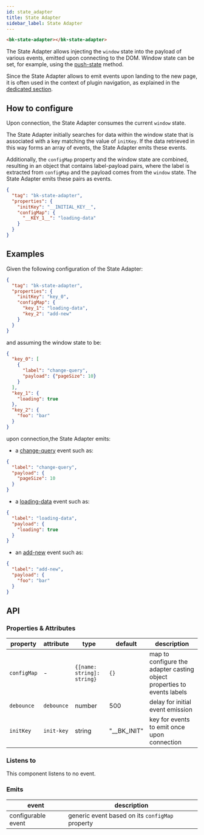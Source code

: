 ```yaml
---
id: state_adapter
title: State Adapter
sidebar_label: State Adapter
---
```


<!--
WARNING: this file was automatically generated by Mia-Platform Doc Aggregator.
DO NOT MODIFY IT BY HAND.
Instead, modify the source file and run the aggregator to regenerate this file.
-->

<!--
WARNING:
This file is automatically generated. Please edit the 'README' file of the corresponding component and run `yarn copy:docs`
-->

[push-state]: https://developer.mozilla.org/en-US/docs/Web/API/History/pushState

[plugin-navigation]: /microfrontend-composer/back-kit/80_examples/30_plugin_navigation.md

[loading-data]: /microfrontend-composer/back-kit/70_events.md#loading-data
[add-new]: /microfrontend-composer/back-kit/70_events.md#loading-data
[change-query]: /microfrontend-composer/back-kit/70_events.md#change-query



```html
<bk-state-adapter></bk-state-adapter>
```

The State Adapter allows injecting the `window` state into the payload of various events, emitted upon connecting to the DOM.
Window state can be set, for example, using the [push-state][push-state] method.

Since the State Adapter allows to emit events upon landing to the new page, it is often used in the context of plugin navigation, as explained in the [dedicated section][plugin-navigation].

## How to configure

Upon connection, the State Adapter consumes the current `window` state.

The State Adapter initially searches for data within the window state that is associated with a key matching the value of `initKey`. If the data retrieved in this way forms an array of events, the State Adapter emits these events.

Additionally, the `configMap` property and the window state are combined, resulting in an object that contains label-payload pairs, where the label is extracted from `configMap` and the payload comes from the `window` state. The State Adapter emits these pairs as events.

```json
{
  "tag": "bk-state-adapter",
  "properties": {
    "initKey": "__INITIAL_KEY__",
    "configMap": {
      "__KEY_1__": "loading-data"
    }
  }
}
```

## Examples

Given the following configuration of the State Adapter:

```json
{
  "tag": "bk-state-adapter",
  "properties": {
    "initKey": "key_0",
    "configMap": {
      "key_1": "loading-data",
      "key_2": "add-new"
    }
  }
}
```

and assuming the window state to be:

```json
{
  "key_0": [
    {
      "label": "change-query",
      "payload": {"pageSize": 10}
    }
  ],
  "key_1": {
    "loading": true
  },
  "key_2": {
    "foo": "bar"
  }
}
```

upon connection,the State Adapter emits:

- a [change-query][change-query] event such as:

```json
{
  "label": "change-query",
  "payload": {
    "pageSize": 10
  }
}
```

- a [loading-data][loading-data] event such as:

```json
{
  "label": "loading-data",
  "payload": {
    "loading": true
  }
}
```

- an [add-new][add-new] event such as:

```json
{
  "label": "add-new",
  "payload": {
    "foo": "bar"
  }
}
```

## API

### Properties & Attributes

| property             | attribute           | type                         | default     | description                                                             |
|----------------------|---------------------|------------------------------|-------------|-------------------------------------------------------------------------|
| `configMap`          | -                   | `{[name: string]: string}`   | `{}`        | map to configure the adapter casting object properties to events labels |
| `debounce`           | `debounce`          | number                       | 500         | delay for initial event emission                                        |
| `initKey`            | `init-key`          | string                       | "__BK_INIT" | key for events to emit once upon connection                             |

### Listens to

This component listens to no event.

### Emits

| event | description |
|-------|-------------|
|configurable event|generic event based on its `configMap` property|
